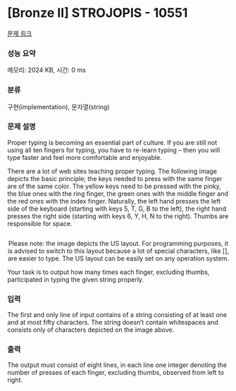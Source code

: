 # [Bronze II] STROJOPIS - 10551 

[문제 링크](https://www.acmicpc.net/problem/10551) 

### 성능 요약

메모리: 2024 KB, 시간: 0 ms

### 분류

구현(implementation), 문자열(string)

### 문제 설명

<p>Proper typing is becoming an essential part of culture. If you are still not using all ten fingers for typing, you have to re-learn typing – then you will type faster and feel more comfortable and enjoyable.</p>

<p>There are a lot of web sites teaching proper typing. The following image depicts the basic principle; the keys needed to press with the same finger are of the same color. The yellow keys need to be pressed with the pinky, the blue ones with the ring finger, the green ones with the middle finger and the red ones with the index finger. Naturally, the left hand presses the left side of the keyboard (starting with keys 5, T, G, B to the left), the right hand presses the right side (starting with keys 6, Y, H, N to the right). Thumbs are responsible for space.</p>

<p style="text-align: center;"><img alt="" src="https://www.acmicpc.net/upload/images2/ckeyboard.png"></p>

<p style="text-align: center;">Please note: the image depicts the US layout. For programming purposes, it is advised to switch to this layout because a lot of special characters, like [], are easier to type. The US layout can be easily set on any operation system.</p>

<p>Your task is to output how many times each finger, excluding thumbs, participated in typing the given string properly.</p>

### 입력 

 <p>The first and only line of input contains of a string consisting of at least one and at most fifty characters. The string doesn’t contain whitespaces and consists only of characters depicted on the image above.</p>

### 출력 

 <p>The output must consist of eight lines, in each line one integer denoting the number of presses of each finger, excluding thumbs, observed from left to right.</p>

